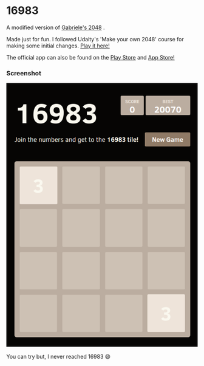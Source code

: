 # 16983
A modified version of [Gabriele's 2048](https://gabrielecirulli.github.io/2048/) . 

Made just for fun. I followed Udaity's 'Make your own 2048' course for making some initial changes. [Play it here!](http://reyha.github.io/2048/)

The official app can also be found on the [Play Store](https://play.google.com/store/apps/details?id=com.gabrielecirulli.app2048) and [App Store!](https://itunes.apple.com/us/app/2048-by-gabriele-cirulli/id868076805)

### Screenshot

<p align="center">
  <img src="/images/img1.png" alt="Screenshot"/>
</p>

You can try but, I never reached 16983 :smile:

